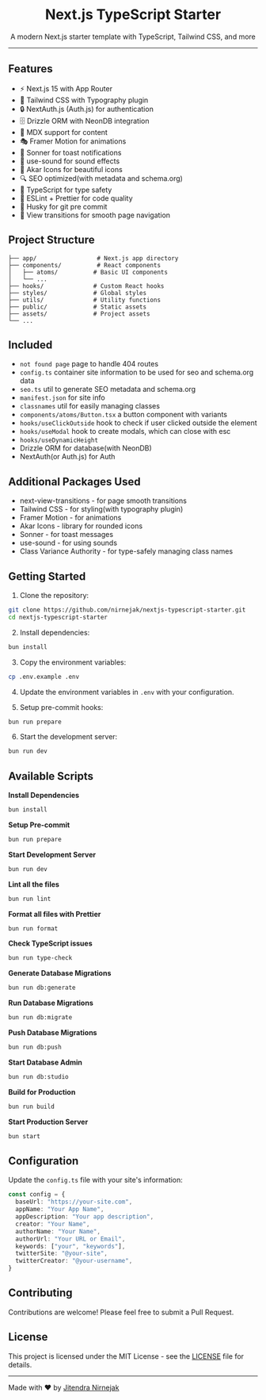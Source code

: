 <h1 align="center">
  Next.js TypeScript Starter
</h1>

<p align="center">
  A modern Next.js starter template with TypeScript, Tailwind CSS, and more
</p>

---

## Features

- ⚡️ Next.js 15 with App Router
- 🎨 Tailwind CSS with Typography plugin
- 🔒 NextAuth.js (Auth.js) for authentication
- 🗄️ Drizzle ORM with NeonDB integration
- 📝 MDX support for content
- 🎭 Framer Motion for animations
- 🔔 Sonner for toast notifications
- 🎵 use-sound for sound effects
- 🎨 Akar Icons for beautiful icons
- 🔍 SEO optimized(with metadata and schema.org)
- 🎯 TypeScript for type safety
- 🧹 ESLint + Prettier for code quality
- 🐶 Husky for git pre commit
- 🚀 View transitions for smooth page navigation

## Project Structure

```
├── app/                 # Next.js app directory
├── components/          # React components
│   ├── atoms/          # Basic UI components
│   └── ...
├── hooks/              # Custom React hooks
├── styles/             # Global styles
├── utils/              # Utility functions
├── public/             # Static assets
├── assets/             # Project assets
└── ...
```

## Included

- `not found page` page to handle 404 routes
- `config.ts` container site information to be used for seo and schema.org data
- `seo.ts` util to generate SEO metadata and schema.org
- `manifest.json` for site info
- `classnames` util for easily managing classes
- `components/atoms/Button.tsx` a button component with variants
- `hooks/useClickOutside` hook to check if user clicked outside the element
- `hooks/useModal` hook to create modals, which can close with esc
- `hooks/useDynamicHeight`
- Drizzle ORM for database(with NeonDB)
- NextAuth(or Auth.js) for Auth

## Additional Packages Used

- next-view-transitions - for page smooth transitions
- Tailwind CSS - for styling(with typography plugin)
- Framer Motion - for animations
- Akar Icons - library for rounded icons
- Sonner - for toast messages
- use-sound - for using sounds
- Class Variance Authority - for type-safely managing class names

## Getting Started

1. Clone the repository:

```bash
git clone https://github.com/nirnejak/nextjs-typescript-starter.git
cd nextjs-typescript-starter
```

2. Install dependencies:

```bash
bun install
```

3. Copy the environment variables:

```bash
cp .env.example .env
```

4. Update the environment variables in `.env` with your configuration.

5. Setup pre-commit hooks:

```bash
bun run prepare
```

6. Start the development server:

```bash
bun run dev
```

## Available Scripts

**Install Dependencies**

```bash
bun install
```

**Setup Pre-commit**

```bash
bun run prepare
```

**Start Development Server**

```bash
bun run dev
```

**Lint all the files**

```bash
bun run lint
```

**Format all files with Prettier**

```bash
bun run format
```

**Check TypeScript issues**

```bash
bun run type-check
```

**Generate Database Migrations**

```bash
bun run db:generate
```

**Run Database Migrations**

```bash
bun run db:migrate
```

**Push Database Migrations**

```bash
bun run db:push
```

**Start Database Admin**

```bash
bun run db:studio
```

**Build for Production**

```bash
bun run build
```

**Start Production Server**

```bash
bun start
```

## Configuration

Update the `config.ts` file with your site's information:

```typescript
const config = {
  baseUrl: "https://your-site.com",
  appName: "Your App Name",
  appDescription: "Your app description",
  creator: "Your Name",
  authorName: "Your Name",
  authorUrl: "Your URL or Email",
  keywords: ["your", "keywords"],
  twitterSite: "@your-site",
  twitterCreator: "@your-username",
}
```

## Contributing

Contributions are welcome! Please feel free to submit a Pull Request.

## License

This project is licensed under the MIT License - see the [LICENSE](LICENSE) file for details.

---

Made with ❤️ by [Jitendra Nirnejak](https://github.com/nirnejak)
